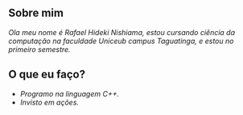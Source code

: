 ## Sobre mim

_Ola meu nome é Rafael Hideki Nishiama, estou cursando ciência da computação na faculdade Uniceub campus Taguatinga, e estou no primeiro semestre._

## O que eu faço?

- _Programo na linguagem C++._
- _Invisto em ações._
